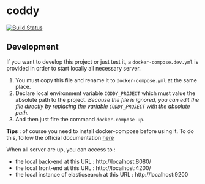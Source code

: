 # coddy
[![Build Status](https://travis-ci.org/Crunchy-Torch/coddy.svg?branch=master)](https://travis-ci.org/Crunchy-Torch/coddy)

## Development

If you want to develop this project or just test it, a `docker-compose.dev.yml` is provided in order to start locally all necessary server.

1. You must copy this file and rename it to `docker-compose.yml` at the same place. 
2. Declare local environment variable `CODDY_PROJECT` which must value the absolute path to the project. *Because the file is ignored, you can edit the file directly by replacing the variable `CODDY_PROJECT` with the absolute path.*
3. And then just fire the command `docker-compose up`.

**Tips** : of course you need to install docker-compose before using it. To do this, follow the official documentation [here](https://docs.docker.com/compose/install/)

When all server are up, you can access to :

* the local back-end at this URL : http://localhost:8080/
* the local front-end at this URL : http://localhost:4200/
* the local instance of elasticsearch at this URL : http://localhost:9200